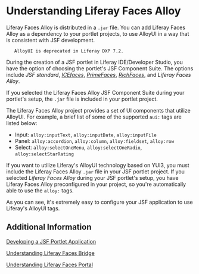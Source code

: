 # Understanding Liferay Faces Alloy

Liferay Faces Alloy is distributed in a `.jar` file. You can add Liferay Faces Alloy as a dependency to your portlet projects, to use AlloyUI in a way that is consistent with JSF development. 

```{note}
   AlloyUI is deprecated in Liferay DXP 7.2.
```

During the creation of a JSF portlet in Liferay IDE/Developer Studio, you have the option of choosing the portlet's JSF Component Suite. The options include *JSF standard*, [*ICEfaces*](http://www.icesoft.org/java/projects/ICEfaces/overview.jsf), [*PrimeFaces*](http://primefaces.org/), [*RichFaces*](http://richfaces.jboss.org/), and *Liferay Faces Alloy*.

If you selected the Liferay Faces Alloy JSF Component Suite during your portlet's setup, the `.jar` file is included in your portlet project. 

The Liferay Faces Alloy project provides a set of UI components that utilize AlloyUI. For example, a brief list of some of the supported `aui:` tags are listed below: 

* Input: `alloy:inputText`, `alloy:inputDate`, `alloy:inputFile`
* Panel: `alloy:accordion`, `alloy:column`, `alloy:fieldset`, `alloy:row`
* Select: `alloy:selectOneMenu`, `alloy:selectOneRadio`, `alloy:selectStarRating`

If you want to utilize Liferay's AlloyUI technology based on YUI3, you must include the Liferay Faces Alloy `.jar` file in your JSF portlet project. If you selected *Liferay Faces Alloy* during your JSF portlet's setup, you have Liferay Faces Alloy preconfigured in your project, so you're automatically able to use the `alloy:` tags. 

As you can see, it's extremely easy to configure your JSF application to use Liferay's AlloyUI tags. 

## Additional Information 

[Developing a JSF Portlet Application](./developing-a-jsf-portlet-application)

[Understanding Liferay Faces Bridge](./understanding-liferay-faces-bridge)

[Understanding Liferay Faces Portal](./understanding-liferay-faces-portal)
